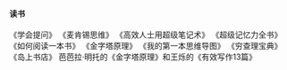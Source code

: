 
#### 读书

《学会提问》
《麦肯锡思维》
《高效人士用超级笔记术》
《超级记忆力全书》
《如何阅读一本书》
《金字塔原理》
《我的第一本思维导图》
《穷查理宝典》
《岛上书店》
芭芭拉·明托的《金字塔原理》和王烁的《有效写作13篇》